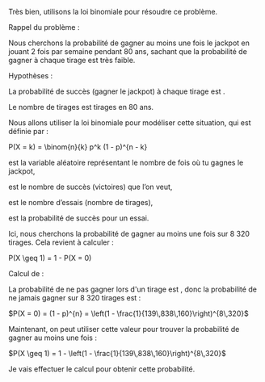 Très bien, utilisons la loi binomiale pour résoudre ce problème.

Rappel du problème :

Nous cherchons la probabilité de gagner au moins une fois le jackpot en jouant 2 fois par semaine pendant 80 ans, sachant que la probabilité de gagner à chaque tirage est très faible.

Hypothèses :

La probabilité de succès (gagner le jackpot) à chaque tirage est .

Le nombre de tirages  est  tirages en 80 ans.


Nous allons utiliser la loi binomiale pour modéliser cette situation, qui est définie par :

P(X = k) = \binom{n}{k} p^k (1 - p)^{n - k}

 est la variable aléatoire représentant le nombre de fois où tu gagnes le jackpot,

 est le nombre de succès (victoires) que l’on veut,

 est le nombre d’essais (nombre de tirages),

 est la probabilité de succès pour un essai.


Ici, nous cherchons la probabilité de gagner au moins une fois sur 8 320 tirages. Cela revient à calculer :

P(X \geq 1) = 1 - P(X = 0)

Calcul de  :

La probabilité de ne pas gagner lors d'un tirage est , donc la probabilité de ne jamais gagner sur 8 320 tirages est :

$P(X = 0) = (1 - p)^{n} = \left(1 - \frac{1}{139\,838\,160}\right)^{8\,320}$

Maintenant, on peut utiliser cette valeur pour trouver la probabilité de gagner au moins une fois :

$P(X \geq 1) = 1 - \left(1 - \frac{1}{139\,838\,160}\right)^{8\,320}$

Je vais effectuer le calcul pour obtenir cette probabilité.

